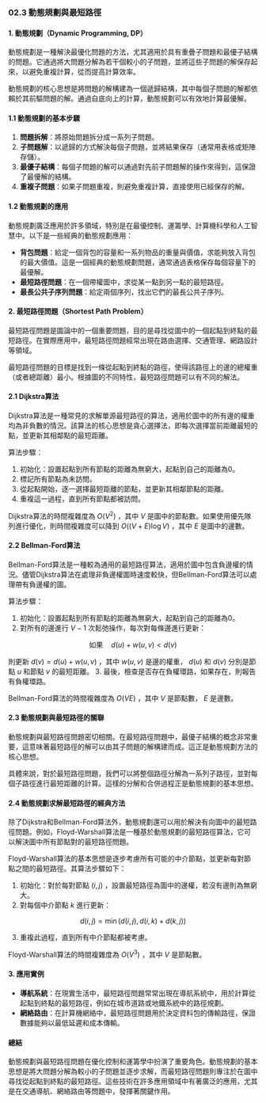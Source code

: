 ### 02.3 動態規劃與最短路徑

#### 1. 動態規劃（Dynamic Programming, DP）

動態規劃是一種解決最優化問題的方法，尤其適用於具有重疊子問題和最優子結構的問題。它通過將大問題分解為若干個較小的子問題，並將這些子問題的解保存起來，以避免重複計算，從而提高計算效率。

動態規劃的核心思想是將問題的解構建為一個遞歸結構，其中每個子問題的解都依賴於其前驅問題的解。通過自底向上的計算，動態規劃可以有效地計算最優解。

#### 1.1 動態規劃的基本步驟

1. **問題拆解**：將原始問題拆分成一系列子問題。
2. **子問題解**：以遞歸的方式解決每個子問題，並將結果保存（通常用表格或矩陣存儲）。
3. **最優子結構**：每個子問題的解可以通過對先前子問題解的操作來得到，這保證了最優解的結構。
4. **重複子問題**：如果子問題重複，則避免重複計算，直接使用已經保存的解。

#### 1.2 動態規劃的應用

動態規劃廣泛應用於許多領域，特別是在最優控制、運籌學、計算機科學和人工智慧中。以下是一些經典的動態規劃應用：

- **背包問題**：給定一個背包的容量和一系列物品的重量與價值，求能夠放入背包的最大價值。這是一個經典的動態規劃問題，通常通過表格保存每個容量下的最優解。
- **最短路徑問題**：在一個帶權圖中，求從某一點到另一點的最短路徑。
- **最長公共子序列問題**：給定兩個序列，找出它們的最長公共子序列。

#### 2. 最短路徑問題（Shortest Path Problem）

最短路徑問題是圖論中的一個重要問題，目的是尋找從圖中的一個起點到終點的最短路徑。在實際應用中，最短路徑問題經常出現在路由選擇、交通管理、網路設計等領域。

最短路徑問題的目標是找到一條從起點到終點的路徑，使得該路徑上的邊的總權重（或者總距離）最小。根據圖的不同特性，最短路徑問題可以有不同的解法。

#### 2.1 Dijkstra算法

Dijkstra算法是一種常見的求解單源最短路徑的算法，適用於圖中的所有邊的權重均為非負數的情況。該算法的核心思想是貪心選擇法，即每次選擇當前距離最短的點，並更新其相鄰點的最短距離。

算法步驟：
1. 初始化：設置起點到所有節點的距離為無窮大，起點到自己的距離為0。
2. 標記所有節點為未訪問。
3. 從起點開始，逐一選擇最短距離的節點，並更新其相鄰節點的距離。
4. 重複這一過程，直到所有節點都被訪問。

Dijkstra算法的時間複雜度為  $`O(V^2)`$ ，其中  $`V`$  是圖中的節點數。如果使用優先隊列進行優化，則時間複雜度可以降到  $`O((V+E) \log V)`$ ，其中  $`E`$  是圖中的邊數。

#### 2.2 Bellman-Ford算法

Bellman-Ford算法是一種較為通用的最短路徑算法，適用於圖中包含負邊權的情況。儘管Dijkstra算法在處理非負邊權圖時速度較快，但Bellman-Ford算法可以處理帶有負邊權的圖。

算法步驟：
1. 初始化：設置起點到所有節點的距離為無窮大，起點到自己的距離為0。
2. 對所有的邊進行  $`V-1`$  次鬆弛操作，每次對每條邊進行更新：
   
```math
\text{如果} \quad d(u) + w(u, v) < d(v)
```

   則更新  $`d(v) = d(u) + w(u, v)`$ ，其中  $`w(u, v)`$  是邊的權重， $`d(u)`$  和  $`d(v)`$  分別是節點  $`u`$  和節點  $`v`$  的最短距離。
3. 最後，檢查是否存在負權環路，如果存在，則報告有負權環路。

Bellman-Ford算法的時間複雜度為  $`O(VE)`$ ，其中  $`V`$  是節點數， $`E`$  是邊數。

#### 2.3 動態規劃與最短路徑的關聯

動態規劃與最短路徑問題密切相關。在最短路徑問題中，最優子結構的概念非常重要，這意味著最短路徑的解可以由其子問題的解構建而成。這正是動態規劃方法的核心思想。

具體來說，對於最短路徑問題，我們可以將整個路徑分解為一系列子路徑，並對每個子路徑進行最短距離的計算。這樣的分解和合併過程正是動態規劃的基本思想。

#### 2.4 動態規劃求解最短路徑的經典方法

除了Dijkstra和Bellman-Ford算法外，動態規劃還可以用於解決有向圖中的最短路徑問題。例如，Floyd-Warshall算法是一種基於動態規劃的最短路徑算法，它可以解決圖中所有節點對的最短路徑問題。

Floyd-Warshall算法的基本思想是逐步考慮所有可能的中介節點，並更新每對節點之間的最短路徑。其算法步驟如下：

1. 初始化：對於每對節點  $`(i, j)`$ ，設置最短路徑為圖中的邊權，若沒有邊則為無窮大。
2. 對每個中介節點  $`k`$  進行更新：
   
```math
d(i, j) = \min(d(i, j), d(i, k) + d(k, j))
```

3. 重複此過程，直到所有中介節點都被考慮。

Floyd-Warshall算法的時間複雜度為  $`O(V^3)`$ ，其中  $`V`$  是節點數。

#### 3. 應用實例

- **導航系統**：在現實生活中，最短路徑問題常常出現在導航系統中，用於計算從起點到終點的最短路徑，例如在城市道路或地鐵系統中的路徑規劃。
- **網絡路由**：在計算機網絡中，最短路徑問題用於決定資料包的傳輸路徑，保證數據能夠以最低延遲和成本傳輸。

#### 總結

動態規劃與最短路徑問題在優化控制和運籌學中扮演了重要角色。動態規劃的基本思想是將大問題分解為較小的子問題並逐步求解，而最短路徑問題則專注於在圖中尋找從起點到終點的最短路徑。這些技術在許多應用領域中有著廣泛的應用，尤其是在交通導航、網絡路由等問題中，發揮著關鍵作用。